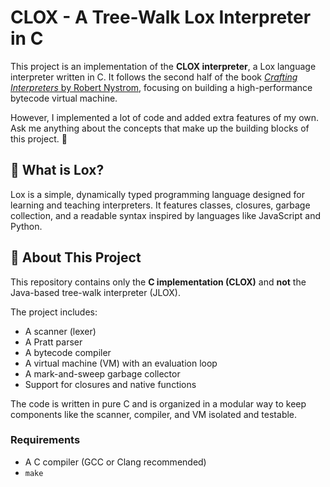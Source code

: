 # CLOX - A Tree-Walk Lox Interpreter in C

This project is an implementation of the **CLOX interpreter**, a Lox language interpreter written in C. It follows the second half of the book [*Crafting Interpreters* by Robert Nystrom](https://craftinginterpreters.com/), focusing on building a high-performance bytecode virtual machine.

However, I implemented a lot of code and added extra features of my own. Ask me anything about the concepts that make up the building blocks of this project. 👀

## 🧠 What is Lox?

Lox is a simple, dynamically typed programming language designed for learning and teaching interpreters. It features classes, closures, garbage collection, and a readable syntax inspired by languages like JavaScript and Python.

## 📘 About This Project

This repository contains only the **C implementation (CLOX)** and **not** the Java-based tree-walk interpreter (JLOX).

The project includes:

- A scanner (lexer)
- A Pratt parser
- A bytecode compiler
- A virtual machine (VM) with an evaluation loop
- A mark-and-sweep garbage collector
- Support for closures and native functions

The code is written in pure C and is organized in a modular way to keep components like the scanner, compiler, and VM isolated and testable.

### Requirements

- A C compiler (GCC or Clang recommended)
- `make`

